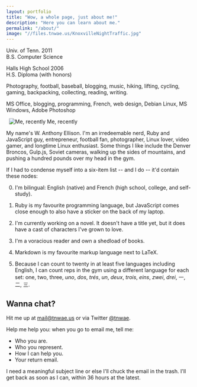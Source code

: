 ```yaml
---
layout: portfolio
title: "Wow, a whole page, just about me!"
description: "Here you can learn about me."
permalink: "/about/"
image: "//files.tnwae.us/KnoxvilleNightTraffic.jpg"
---
```

<div class='about-section about'>
  <div class='about-education'>
    <i class='fa fa-graduation-cap chain-big-icon' title='Education' aria-hidden='true'></i>
    <p>Univ. of Tenn. 2011<br/>
      B.S. Computer Science</p>
    <p>Halls High School 2006<br/>
      H.S. Diploma (with honors)<br/>
  </div>
  <div class='about-hobbies'>
    <i class='fa fa-bicycle chain-big-icon' title='Hobbies' aria-hidden='true'></i>
    <p>Photography, football, baseball, blogging, music, hiking, lifting, cycling, gaming, backpacking, collecting, reading, writing.</p>
  </div>
  <div class='about-skills'>
    <i class='fa fa-wrench chain-big-icon' title='Skills' aria-hidden='true'></i>
    <p>MS Office, blogging, programming, French, web design, Debian Linux, MS Windows, Adobe Photoshop</p>
  </div>
</div>


<figure class='chain-wide-4 pull-right thumbnail hidden-print' style="margin-left: 0.5rem; margin-bottom: 0.5rem">
<img src='//assets.marshproject.org/people/wae.jpg'
     alt='Me, recently'
     title='Me, recently'
     class='img-responsive chain-credit'>
<caption>
  Me, recently
</caption>
</figure>

My name's W. Anthony Ellison.  I'm an irredeemable nerd, Ruby and JavaScript guy, entrepreneur, football fan, photographer, Linux lover, video gamer, and longtime Linux enthusiast.  Some things I like include the Denver Broncos, Gulp.js, Soviet cameras, walking up the sides of mountains, and pushing a hundred pounds over my head in the gym.

If I had to condense myself into a six-item list -- and I do -- it'd contain these nodes:

0.  I'm bilingual: English (native) and French (high school, college, and self-study).

1.  Ruby is my favourite programming language, but JavaScript comes close enough to also have a sticker on the back of my laptop.

2.  I'm currently working on a novel.  It doesn't have a title yet, but it does have a cast of characters I've grown to love.

3.  I'm a voracious reader and own a shedload of books.

4.  Markdown is my favourite markup language next to LaTeX.
    
5.  Because I can count to twenty in at least five languages including English, I can count reps in the gym using a different language for each set: one, two, three, _uno_, _dos_, _trés_, _un_, _deux_, _trois_, _eins_, _zwei_, _drei_, 一, 二, 三.

## Wanna chat?

Hit me up at <mail@tnwae.us> or via Twitter [@tnwae](//twitter.com/tnwae).

Help me help you: when you go to email me, tell me:

* Who you are.
* Who you represent.
* How I can help you.
* Your return email.

I need a meaningful subject line or else I'll chuck the email in the trash.  I'll get back as soon as I can, within 36 hours at the latest.
